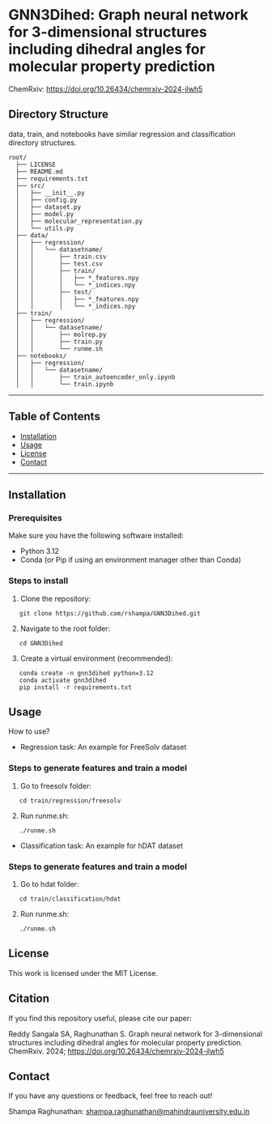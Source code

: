 # GNN3Dihed: Graph neural network for 3-dimensional structures including dihedral angles for molecular property prediction

  ChemRxiv: https://doi.org/10.26434/chemrxiv-2024-jlwh5

## Directory Structure

  data, train, and notebooks have similar regression and classification directory structures.  

```
root/
  ├── LICENSE
  ├── README.md
  ├── requirements.txt
  ├── src/
  │   ├── __init__.py
  │   ├── config.py
  │   ├── dataset.py
  │   ├── model.py
  │   ├── molecular_representation.py
  │   └── utils.py
  ├── data/
  │   ├── regression/
  │   │   └── datasetname/
  │   │       ├── train.csv
  │   │       ├── test.csv
  │   │       ├── train/
  │   │       │   ├── *_features.npy
  │   │       │   └── *_indices.npy
  │   │       ├── test/
  │   │       │   ├── *_features.npy
  │   │       │   └── *_indices.npy
  ├── train/
  │   ├── regression/
  │   │   └── datasetname/
  │   │       ├── molrep.py
  │   │       ├── train.py
  │   │       └── runme.sh
  ├── notebooks/
  │   ├── regression/
  │   │   └── datasetname/
  │   │       ├── train_autoencoder_only.ipynb
  │   │       └── train.ipynb
```

---

## Table of Contents

- [Installation](#installation)
- [Usage](#usage)
- [License](#license)
- [Contact](#contact)

---

## Installation

### Prerequisites

Make sure you have the following software installed:

- Python 3.12
- Conda (or Pip if using an environment manager other than Conda)

### Steps to install

1. Clone the repository:

```
   git clone https://github.com/rshampa/GNN3Dihed.git
```

2. Navigate to the root folder:

```
   cd GNN3Dihed
```

3. Create a virtual environment (recommended):

```
   conda create -n gnn3dihed python=3.12
   conda activate gnn3dihed
   pip install -r requirements.txt
```

## Usage

  How to use?

  - Regression task: An example for FreeSolv dataset

### Steps to generate features and train a model

1. Go to freesolv folder:

```
   cd train/regression/freesolv 
```

2. Run runme.sh:

```
   ./runme.sh
```

  - Classification  task: An example for hDAT dataset

### Steps to generate features and train a model

1. Go to hdat folder:

```
   cd train/classification/hdat
```

2. Run runme.sh:

```
   ./runme.sh
```

## License

   This work is licensed under the MIT License.

## Citation

   If you find this repository useful, please cite our paper:

   Reddy Sangala SA, Raghunathan S. Graph neural network for 3-dimensional structures including dihedral angles for molecular property prediction. ChemRxiv. 2024; https://doi.org/10.26434/chemrxiv-2024-jlwh5

## Contact

   If you have any questions or feedback, feel free to reach out! 

   Shampa Raghunathan: shampa.raghunathan@mahindrauniversity.edu.in
